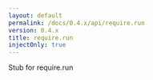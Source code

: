 ```yaml
---
layout: default
permalink: /docs/0.4.x/api/require.run
version: 0.4.x
title: require.run
injectOnly: true
---
```

Stub for require.run